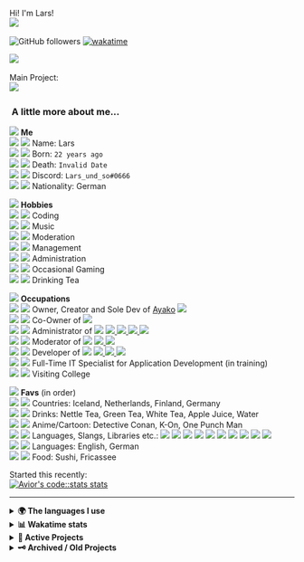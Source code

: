 Hi! I'm Lars!  
<img src="https://cdn.discordapp.com/emojis/1055865566314897408.webp" width="50">

![GitHub followers](https://img.shields.io/github/followers/Larsundso?label=Follow&style=flat-square) [![wakatime](https://wakatime.com/badge/user/dd3b35d0-d275-4870-a3d1-a0158fd38981.svg)](https://wakatime.com/@dd3b35d0-d275-4870-a3d1-a0158fd38981)

![](https://komarev.com/ghpvc/?username=larsundso)

Main Project:  
<a href="https://top.gg/bot/650691698409734151">
<img src="https://top.gg/api/widget/650691698409734151.svg">
</a>

### <img src="https://media.giphy.com/media/VgCDAzcKvsR6OM0uWg/giphy.gif" width="50" alt=""> A little more about me...

<img src="https://cdn.discordapp.com/emojis/946108238737338388.webp" width="16"> **Me**  
<img src="https://cdn.discordapp.com/emojis/968487821704822804.webp" width="16"> <img src="https://cdn.discordapp.com/emojis/924071140257841162.webp" width="16"> Name: Lars  
<img src="https://cdn.discordapp.com/emojis/968487821704822804.webp" width="16"> <img src="https://cdn.discordapp.com/emojis/807752347782086707.webp" width="16"> Born: `22 years ago`  
<img src="https://cdn.discordapp.com/emojis/968487821704822804.webp" width="16"> <img src="https://cdn.discordapp.com/emojis/864572610284224523.webp" width="16"> Death: `Invalid Date`  
<img src="https://cdn.discordapp.com/emojis/968487821704822804.webp" width="16"> <img src="https://cdn.discordapp.com/emojis/1042174387731845212.webp" width="16"> Discord: `Lars_und_so#0666`  
<img src="https://cdn.discordapp.com/emojis/968488315659632690.webp" width="16"> <img src="https://cdn.discordapp.com/emojis/818265329460445204.gif" width="16"> Nationality: German  

<img src="https://cdn.discordapp.com/emojis/946108238737338388.webp" width="16"> **Hobbies**  
<img src="https://cdn.discordapp.com/emojis/968487821704822804.webp" width="16"> <img src="https://cdn.discordapp.com/emojis/839646327662444544.webp" width="16"> Coding  
<img src="https://cdn.discordapp.com/emojis/968487821704822804.webp" width="16"> <img src="https://cdn.discordapp.com/emojis/840916302402682900.gif" width="16"> Music  
<img src="https://cdn.discordapp.com/emojis/968487821704822804.webp" width="16"> <img src="https://cdn.discordapp.com/emojis/1085758935375556670.webp" width="16"> Moderation  
<img src="https://cdn.discordapp.com/emojis/968487821704822804.webp" width="16"> <img src="https://cdn.discordapp.com/emojis/908881910745411604.webp" width="16"> Management  
<img src="https://cdn.discordapp.com/emojis/968487821704822804.webp" width="16"> <img src="https://cdn.discordapp.com/emojis/1095946135081861241.webp" width="16"> Administration  
<img src="https://cdn.discordapp.com/emojis/968487821704822804.webp" width="16"> <img src="https://cdn.discordapp.com/emojis/774878519133470741.webp" width="16"> Occasional Gaming  
<img src="https://cdn.discordapp.com/emojis/968488315659632690.webp" width="16"> <img src="https://cdn.discordapp.com/emojis/1057785740743954462.webp" width="16"> Drinking Tea  

<img src="https://cdn.discordapp.com/emojis/946108238737338388.webp" width="16"> **Occupations**  
<img src="https://cdn.discordapp.com/emojis/968487821704822804.webp" width="16"> <img src="https://cdn.discordapp.com/emojis/792822369563181067.webp" width="16"> Owner, Creator and Sole Dev of [Ayako](https://ayakobot.com/) <img src="https://cdn.discordapp.com/emojis/980896742620938282.webp" width="16">  
<img src="https://cdn.discordapp.com/emojis/968487821704822804.webp" width="16"> <img src="https://cdn.discordapp.com/emojis/1067084401764204664.webp" width="16"> Co-Owner of <a href="https://discord.gg/animekos" target="_blank"><img src="https://img.shields.io/badge/Discord-Animekos-fea730?style=flat&logo=discord&logoColor=white"/></a>  
<img src="https://cdn.discordapp.com/emojis/968487821704822804.webp" width="16"> <img src="https://cdn.discordapp.com/emojis/1067084402833772554.webp" width="16"> Administrator of <a href="https://discord.gg/animekos" target="_blank"><img src="https://img.shields.io/badge/Discord-Animekos-fea730?style=flat&logo=discord&logoColor=white"/></a> <a href="https://discord.gg/angel" target="_blank"> <img src="https://img.shields.io/badge/Discord-Angel-fffeda?style=flat&logo=discord&logoColor=white"/> </a> <a href="https://discord.gg/willis" target="_blank"> <img src="https://img.shields.io/badge/Discord-Will's%20Hangout-a970ff?style=flat&logo=discord&logoColor=white"/> </a> <a href="https://discord.gg/happy" target="_blank"> <img src="https://img.shields.io/badge/Discord-Reiko-1b1542?style=flat&logo=discord&logoColor=white"/> </a> <a href="https://discord.gg/pats" target="_blank"> <img src="https://img.shields.io/badge/Discord-Cozy%20Kingdom-0a3560?style=flat&logo=discord&logoColor=white"/> </a>  
<img src="https://cdn.discordapp.com/emojis/968487821704822804.webp" width="16"> <img src="https://cdn.discordapp.com/emojis/1067084400531087492.webp" width="16"> Moderator of <a href="https://discord.gg/animekos" target="_blank"><img src="https://img.shields.io/badge/Discord-Animekos-fea730?style=flat&logo=discord&logoColor=white"/></a> <a href="https://discord.gg/angel" target="_blank"> <img src="https://img.shields.io/badge/Discord-Angel-fffeda?style=flat&logo=discord&logoColor=white"/> </a> <a href="https://discord.gg/willis" target="_blank"> <img src="https://img.shields.io/badge/Discord-Will's%20Hangout-a970ff?style=flat&logo=discord&logoColor=white"/> </a>  
<img src="https://cdn.discordapp.com/emojis/968487821704822804.webp" width="16"> <img src="https://cdn.discordapp.com/emojis/714835632077144064.webp" width="16"> Developer of <a href="https://discord.gg/animekos" target="_blank"><img src="https://img.shields.io/badge/Discord-Animekos-fea730?style=flat&logo=discord&logoColor=white"/></a> <a href="https://discord.gg/angel" target="_blank"> <img src="https://img.shields.io/badge/Discord-Angel-fffeda?style=flat&logo=discord&logoColor=white"/> </a> <a href="https://discord.gg/willis" target="_blank"> <img src="https://img.shields.io/badge/Discord-Will's%20Hangout-a970ff?style=flat&logo=discord&logoColor=white"/> </a> <a href="https://discord.gg/happy" target="_blank"> <img src="https://img.shields.io/badge/Discord-Reiko-1b1542?style=flat&logo=discord&logoColor=white"/> </a>  
<img src="https://cdn.discordapp.com/emojis/968487821704822804.webp" width="16"> <img src="https://cdn.discordapp.com/emojis/1104687316271910983.webp" width="16"> Full-Time IT Specialist for Application Development (in training)  
<img src="https://cdn.discordapp.com/emojis/968488315659632690.webp" width="16"> <img src="https://cdn.discordapp.com/emojis/839646686275305502.webp" width="16"> Visiting College  

<img src="https://cdn.discordapp.com/emojis/946108238737338388.webp" width="16"> **Favs** (in order)  
<img src="https://cdn.discordapp.com/emojis/968487821704822804.webp" width="16"> <img src="https://cdn.discordapp.com/emojis/866044611953033246.webp" width="16"> Countries: Iceland, Netherlands, Finland, Germany  
<img src="https://cdn.discordapp.com/emojis/968487821704822804.webp" width="16"> <img src="https://cdn.discordapp.com/emojis/924071163351670794.webp" width="16"> Drinks: Nettle Tea, Green Tea, White Tea, Apple Juice, Water  
<img src="https://cdn.discordapp.com/emojis/968487821704822804.webp" width="16"> <img src="https://cdn.discordapp.com/emojis/768261229641728020.gif" width="16"> Anime/Cartoon: Detective Conan, K-On, One Punch Man  
<img src="https://cdn.discordapp.com/emojis/968487821704822804.webp" width="16"> <img src="https://cdn.discordapp.com/emojis/997875580378828931.webp" width="16"> Languages, Slangs, Libraries etc.: <img src="https://cdn.discordapp.com/emojis/861118164636401684.webp" width="16"> <img src="https://cdn.discordapp.com/emojis/851461487498493952.webp" width="16"> <img src="https://cdn.discordapp.com/emojis/813910634756309022.webp" width="16"> <img src="https://cdn.discordapp.com/emojis/797196176692740156.webp" width="16"> <img src="https://cdn.discordapp.com/emojis/823571886117093397.webp" width="16"> <img src="https://cdn.discordapp.com/emojis/628587870499635200.webp" width="16"> <img src="https://cdn.discordapp.com/emojis/813232849469571073.webp" width="16"> <img src="https://cdn.discordapp.com/emojis/1014806356169084986.webp" width="16"> <img src="https://cdn.discordapp.com/emojis/813909685542584321.webp" width="16"> <img src="https://cdn.discordapp.com/emojis/813907629989691442.webp" width="16">  
<img src="https://cdn.discordapp.com/emojis/968487821704822804.webp" width="16"> <img src="https://cdn.discordapp.com/emojis/393836741272010752.gif" width="16"> Languages: English, German  
<img src="https://cdn.discordapp.com/emojis/968488315659632690.webp" width="16"> <img src="https://cdn.discordapp.com/emojis/864572647034454050.gif" width="16"> Food: Sushi, Fricassee  

Started this recently:  
[![Avior's code::stats stats](https://codestats-readme.avior.me/api?username=Lars_und_so&show_icons)](https://github.com/Aviortheking/codestats-readme)

---

<details>
  <summary><b>🌍 The languages I use</b></summary>
  <hr>
  
  
| ⏰ Past month | ⌛️ Past Year |
|---|---|
| <a href="https://wakatime.com"><img src="https://wakatime.com/share/@Larsundso/18a8be3a-953c-47d2-9c02-24fbb83d1a4a.png" height="300px"></a> | <a href="https://wakatime.com"><img src="https://wakatime.com/share/@Larsundso/5ac37dee-bc9b-4263-9b93-6496293dfa33.png" height="300px"></a> |
</details>

<details>
<summary><b>📊 Wakatime stats</b><br></summary>
<div>
<hr/>

![Metrics](/github-metrics.svg)

<!--START_SECTION:waka-->
![Code Time](http://img.shields.io/badge/Code%20Time-3%2C372%20hrs%2028%20mins-blue)

![Profile Views](http://img.shields.io/badge/Profile%20Views-0-blue)

![Lines of code](https://img.shields.io/badge/From%20Hello%20World%20I%27ve%20Written-2.2%20million%20lines%20of%20code-blue)

**🐱 My GitHub Data** 

> 📦 485.1 kB Used in GitHub's Storage 
 > 
> 🏆 2,529 Contributions in the Year 2024
 > 
> 🚫 Not Opted to Hire
 > 
> 📜 10 Public Repositories 
 > 
> 🔑 4 Private Repositories 
 > 
**I'm an Early 🐤** 

```text
🌞 Morning                1855 commits        ████░░░░░░░░░░░░░░░░░░░░░   16.88 % 
🌆 Daytime                5440 commits        ████████████░░░░░░░░░░░░░   49.50 % 
🌃 Evening                2568 commits        ██████░░░░░░░░░░░░░░░░░░░   23.37 % 
🌙 Night                  1126 commits        ███░░░░░░░░░░░░░░░░░░░░░░   10.25 % 
```
📅 **I'm Most Productive on Thursday** 

```text
Monday                   1009 commits        ██░░░░░░░░░░░░░░░░░░░░░░░   09.18 % 
Tuesday                  1593 commits        ████░░░░░░░░░░░░░░░░░░░░░   14.50 % 
Wednesday                1989 commits        █████░░░░░░░░░░░░░░░░░░░░   18.10 % 
Thursday                 2506 commits        ██████░░░░░░░░░░░░░░░░░░░   22.80 % 
Friday                   2405 commits        █████░░░░░░░░░░░░░░░░░░░░   21.89 % 
Saturday                 640 commits         █░░░░░░░░░░░░░░░░░░░░░░░░   05.82 % 
Sunday                   847 commits         ██░░░░░░░░░░░░░░░░░░░░░░░   07.71 % 
```


📊 **This Week I Spent My Time On** 

```text
🕑︎ Time Zone: Europe/Berlin

💬 Programming Languages: 
TypeScript               17 hrs 32 mins      ████████████████████████░   95.62 % 
Other                    22 mins             █░░░░░░░░░░░░░░░░░░░░░░░░   02.01 % 
Prisma                   17 mins             ░░░░░░░░░░░░░░░░░░░░░░░░░   01.58 % 
JSON                     8 mins              ░░░░░░░░░░░░░░░░░░░░░░░░░   00.77 % 
Bash                     0 secs              ░░░░░░░░░░░░░░░░░░░░░░░░░   00.02 % 

🔥 Editors: 
VS Code                  18 hrs 20 mins      █████████████████████████   100.00 % 

🐱‍💻 Projects: 
Ayako-v2                 9 hrs 29 mins       █████████████░░░░░░░░░░░░   51.76 % 
Kiyu                     8 hrs 38 mins       ████████████░░░░░░░░░░░░░   47.15 % 
CustomClients            11 mins             ░░░░░░░░░░░░░░░░░░░░░░░░░   01.09 % 

💻 Operating System: 
Linux                    16 hrs 44 mins      ███████████████████████░░   91.30 % 
WSL                      1 hr 35 mins        ██░░░░░░░░░░░░░░░░░░░░░░░   08.70 % 
```

**I Mostly Code in TypeScript** 

```text
TypeScript               22 repos            ███████████░░░░░░░░░░░░░░   44.90 % 
JavaScript               4 repos             ██░░░░░░░░░░░░░░░░░░░░░░░   08.16 % 
Svelte                   3 repos             ██░░░░░░░░░░░░░░░░░░░░░░░   06.12 % 
Shell                    2 repos             █░░░░░░░░░░░░░░░░░░░░░░░░   04.08 % 
Java                     1 repo              █░░░░░░░░░░░░░░░░░░░░░░░░   02.04 % 
```



**Timeline**

![Lines of Code chart](https://raw.githubusercontent.com/Larsundso/Larsundso/main/assets/bar_graph.png)


 Last Updated on 03/09/2024 00:10:10 UTC
<!--END_SECTION:waka-->

<a href="https://wakatime.com"><img src="https://wakatime.com/share/@Larsundso/f59bf58e-3d24-49c2-8aad-9878e5e70681.png" /></a>

</div>
</details>

<details>
<summary><b>🧾 Active Projects</b></summary>
<hr>

| Project                                                                                                                                                               | Status                                                                                                                                                                                                                                                  |
| --------------------------------------------------------------------------------------------------------------------------------------------------------------------- | ------------------------------------------------------------------------------------------------------------------------------------------------------------------------------------------------------------------------------------------------------- |
| [![ReadMe Card](https://github-readme-stats.vercel.app/api/pin/?username=Larsundso&repo=waifu.pics&theme=dracula)](https://github.com/Larsundso/waifu.pics)           | [![wakatime](https://wakatime.com/badge/user/dd3b35d0-d275-4870-a3d1-a0158fd38981/project/d21d2379-0d92-4e28-b9a4-acbbd403572d.svg)](https://wakatime.com/badge/user/dd3b35d0-d275-4870-a3d1-a0158fd38981/project/d21d2379-0d92-4e28-b9a4-acbbd403572d) |
| [![ReadMe Card](https://github-readme-stats.vercel.app/api/pin/?username=Larsundso&repo=purrbot-api&theme=dracula)](https://github.com/Larsundso/purrbot-api)         | [![wakatime](https://wakatime.com/badge/user/dd3b35d0-d275-4870-a3d1-a0158fd38981/project/31ee32ad-665a-4ad4-91fe-b3bb6b55d79d.svg)](https://wakatime.com/badge/user/dd3b35d0-d275-4870-a3d1-a0158fd38981/project/31ee32ad-665a-4ad4-91fe-b3bb6b55d79d) |
| [![ReadMe Card](https://github-readme-stats.vercel.app/api/pin/?username=AyakoBot&repo=Ayako-v2&theme=dracula)](https://github.com/AyakoBot/Ayako-v2)                 | [![wakatime](https://wakatime.com/badge/user/dd3b35d0-d275-4870-a3d1-a0158fd38981/project/111a2fa0-b455-463c-9303-daaf3237bfb6.svg)](https://wakatime.com/badge/user/dd3b35d0-d275-4870-a3d1-a0158fd38981/project/df3d8849-2e01-443c-bb30-491c3e4a8d09) |
| [![ReadMe Card](https://github-readme-stats.vercel.app/api/pin/?username=AyakoBot&repo=Server&theme=dracula)](https://github.com/AyakoBot/Server)                     | [![wakatime](https://wakatime.com/badge/user/dd3b35d0-d275-4870-a3d1-a0158fd38981/project/69143c1e-620e-48d7-a802-c6524c4c5d0a.svg)](https://wakatime.com/badge/user/dd3b35d0-d275-4870-a3d1-a0158fd38981/project/69143c1e-620e-48d7-a802-c6524c4c5d0a) |
| [![ReadMe Card](https://github-readme-stats.vercel.app/api/pin/?username=AyakoBot&repo=Website&theme=dracula)](https://github.com/AyakoBot/Website)                   | [![wakatime](https://wakatime.com/badge/user/dd3b35d0-d275-4870-a3d1-a0158fd38981/project/ed78acca-23f5-47f1-888b-5b8e265ff65d.svg)](https://wakatime.com/badge/user/dd3b35d0-d275-4870-a3d1-a0158fd38981/project/ed78acca-23f5-47f1-888b-5b8e265ff65d) |
| Private Repo & Private Discord Bot                                                                                                                                    | [![wakatime](https://wakatime.com/badge/user/dd3b35d0-d275-4870-a3d1-a0158fd38981/project/1d86fd39-fe67-4693-b717-f5d1b14e2c80.svg)](https://wakatime.com/badge/user/dd3b35d0-d275-4870-a3d1-a0158fd38981/project/1d86fd39-fe67-4693-b717-f5d1b14e2c80) |
| [![Discord Server](https://discordapp.com/api/guilds/672546390915940405/widget.png?style=banner1)](https://discord.gg/angel)                                          | [![wakatime](https://wakatime.com/badge/user/dd3b35d0-d275-4870-a3d1-a0158fd38981/project/9f91f0cb-9a8f-4f50-98fe-8513644e9990.svg)](https://wakatime.com/badge/user/dd3b35d0-d275-4870-a3d1-a0158fd38981/project/9f91f0cb-9a8f-4f50-98fe-8513644e9990) |
| [![Discord Bots](https://top.gg/api/widget/711428816127393844.svg)](https://top.gg/bot/711428816127393844)                                                            | [![wakatime](https://wakatime.com/badge/user/dd3b35d0-d275-4870-a3d1-a0158fd38981/project/89342bfb-108a-41bd-9f60-f8b839cebe69.svg)](https://wakatime.com/badge/user/dd3b35d0-d275-4870-a3d1-a0158fd38981/project/89342bfb-108a-41bd-9f60-f8b839cebe69) |

</details>

<details>
<summary><b>🗝️ Archived / Old Projects</b></summary>
<hr>

| Project                                                                                                                                                               | Status                                                                                                                                                                                                                                                  |
| --------------------------------------------------------------------------------------------------------------------------------------------------------------------- | ------------------------------------------------------------------------------------------------------------------------------------------------------------------------------------------------------------------------------------------------------- |
| [![ReadMe Card](https://github-readme-stats.vercel.app/api/pin/?username=AyakoBot&repo=Ayako-v1.5&theme=dracula)](https://github.com/AyakoBot/Ayako-v1.5)             | [![wakatime](https://wakatime.com/badge/user/dd3b35d0-d275-4870-a3d1-a0158fd38981/project/d6de1fb5-f3e0-4fbe-a14c-40aa74e5b9e4.svg)](https://wakatime.com/badge/user/dd3b35d0-d275-4870-a3d1-a0158fd38981/project/d6de1fb5-f3e0-4fbe-a14c-40aa74e5b9e4) |
| [![ReadMe Card](https://github-readme-stats.vercel.app/api/pin/?username=AyakoBot&repo=Website-Backend&theme=dracula)](https://github.com/AyakoBot/Website-Backend)   | [![wakatime](https://wakatime.com/badge/user/dd3b35d0-d275-4870-a3d1-a0158fd38981/project/6ec69bc0-78e4-45c8-9f9e-dca1c5b650e8.svg)](https://wakatime.com/badge/user/dd3b35d0-d275-4870-a3d1-a0158fd38981/project/6ec69bc0-78e4-45c8-9f9e-dca1c5b650e8) |
| [![ReadMe Card](https://github-readme-stats.vercel.app/api/pin/?username=AyakoBot&repo=Website-Frontend&theme=dracula)](https://github.com/AyakoBot/Website-Frontend) | [![wakatime](https://wakatime.com/badge/user/dd3b35d0-d275-4870-a3d1-a0158fd38981/project/25495a7e-4658-4110-83e9-6e2e8ce8164b.svg)](https://wakatime.com/badge/user/dd3b35d0-d275-4870-a3d1-a0158fd38981/project/25495a7e-4658-4110-83e9-6e2e8ce8164b) |
| [![Discord Bots](https://top.gg/api/widget/968802830624374815.svg)](https://top.gg/bot/968802830624374815)                                                            | [![wakatime](https://wakatime.com/badge/user/dd3b35d0-d275-4870-a3d1-a0158fd38981/project/018c57fd-cc45-4388-af36-04d1cc42d9c8.svg)](https://wakatime.com/badge/user/dd3b35d0-d275-4870-a3d1-a0158fd38981/project/018c57fd-cc45-4388-af36-04d1cc42d9c8) |


</details>

